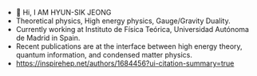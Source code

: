- 👋 Hi, I AM HYUN-SIK JEONG
- Theoretical physics, High energy physics, Gauge/Gravity Duality.
- Currently working at Instituto de Física Teórica, Universidad Autónoma de Madrid in Spain. 
- Recent publications are at the interface between high energy theory, quantum information, and condensed matter physics.
- https://inspirehep.net/authors/1684456?ui-citation-summary=true
<!---
sicobysico/sicobysico is a ✨ special ✨ repository because its `README.md` (this file) appears on your GitHub profile.
You can click the Preview link to take a look at your changes.
--->
